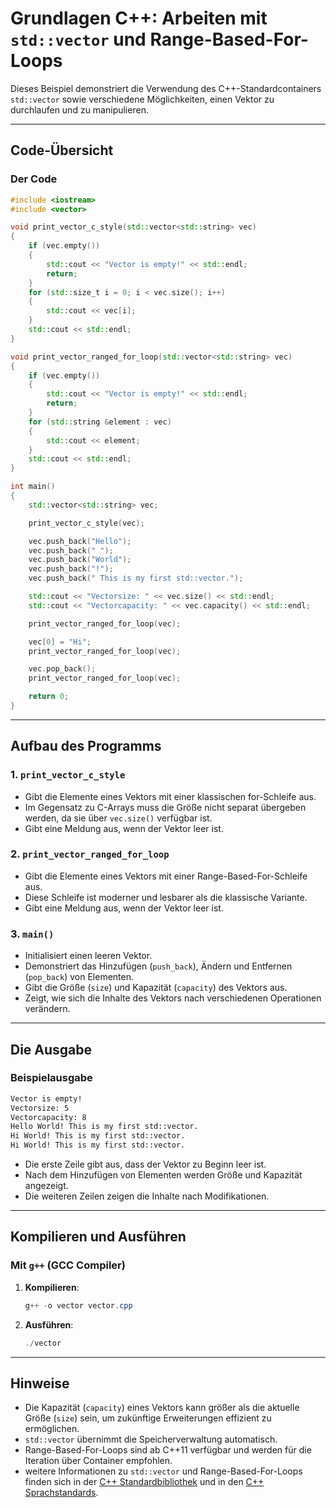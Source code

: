 <!-- filepath: c:\PandaStudents\cpp_dhbw_students\3_Basics_und_Vertiefungen_Cpp\30_Basics\303_stdVector_ranged_based_for_loops\VECTOR_STD.md -->
# Grundlagen C++: Arbeiten mit `std::vector` und Range-Based-For-Loops

Dieses Beispiel demonstriert die Verwendung des C++-Standardcontainers `std::vector` sowie verschiedene Möglichkeiten, einen Vektor zu durchlaufen und zu manipulieren.

---

## Code-Übersicht

### Der Code

```cpp
#include <iostream>
#include <vector>

void print_vector_c_style(std::vector<std::string> vec)
{
    if (vec.empty())
    {
        std::cout << "Vector is empty!" << std::endl;
        return;
    }
    for (std::size_t i = 0; i < vec.size(); i++)
    {
        std::cout << vec[i];
    }
    std::cout << std::endl;
}

void print_vector_ranged_for_loop(std::vector<std::string> vec)
{
    if (vec.empty())
    {
        std::cout << "Vector is empty!" << std::endl;
        return;
    }
    for (std::string &element : vec)
    {
        std::cout << element;
    }
    std::cout << std::endl;
}

int main()
{
    std::vector<std::string> vec;

    print_vector_c_style(vec);

    vec.push_back("Hello");
    vec.push_back(" ");
    vec.push_back("World");
    vec.push_back("!");
    vec.push_back(" This is my first std::vector.");

    std::cout << "Vectorsize: " << vec.size() << std::endl;
    std::cout << "Vectorcapacity: " << vec.capacity() << std::endl;

    print_vector_ranged_for_loop(vec);

    vec[0] = "Hi";
    print_vector_ranged_for_loop(vec);

    vec.pop_back();
    print_vector_ranged_for_loop(vec);

    return 0;
}
```

---

## Aufbau des Programms

### 1. `print_vector_c_style`

- Gibt die Elemente eines Vektors mit einer klassischen for-Schleife aus.
- Im Gegensatz zu C-Arrays muss die Größe nicht separat übergeben werden, da sie über `vec.size()` verfügbar ist.
- Gibt eine Meldung aus, wenn der Vektor leer ist.

### 2. `print_vector_ranged_for_loop`

- Gibt die Elemente eines Vektors mit einer Range-Based-For-Schleife aus.
- Diese Schleife ist moderner und lesbarer als die klassische Variante.
- Gibt eine Meldung aus, wenn der Vektor leer ist.

### 3. `main()`

- Initialisiert einen leeren Vektor.
- Demonstriert das Hinzufügen (`push_back`), Ändern und Entfernen (`pop_back`) von Elementen.
- Gibt die Größe (`size`) und Kapazität (`capacity`) des Vektors aus.
- Zeigt, wie sich die Inhalte des Vektors nach verschiedenen Operationen verändern.

---

## Die Ausgabe

### Beispielausgabe

```bash
Vector is empty!
Vectorsize: 5
Vectorcapacity: 8
Hello World! This is my first std::vector.
Hi World! This is my first std::vector.
Hi World! This is my first std::vector.
```

- Die erste Zeile gibt aus, dass der Vektor zu Beginn leer ist.
- Nach dem Hinzufügen von Elementen werden Größe und Kapazität angezeigt.
- Die weiteren Zeilen zeigen die Inhalte nach Modifikationen.

---

## Kompilieren und Ausführen

### Mit `g++` (GCC Compiler)

1. **Kompilieren**:

   ```powershell
   g++ -o vector vector.cpp
   ```

2. **Ausführen**:

   ```powershell
   ./vector
   ```

---

## Hinweise

- Die Kapazität (`capacity`) eines Vektors kann größer als die aktuelle Größe (`size`) sein, um zukünftige Erweiterungen effizient zu ermöglichen.
- `std::vector` übernimmt die Speicherverwaltung automatisch.
- Range-Based-For-Loops sind ab C++11 verfügbar und werden für die Iteration über Container empfohlen.
- weitere Informationen zu `std::vector` und Range-Based-For-Loops finden sich in der [C++ Standardbibliothek](https://en.cppreference.com/w/cpp/container/vector) und in den [C++ Sprachstandards](https://en.cppreference.com/w/cpp/language/range-for).
